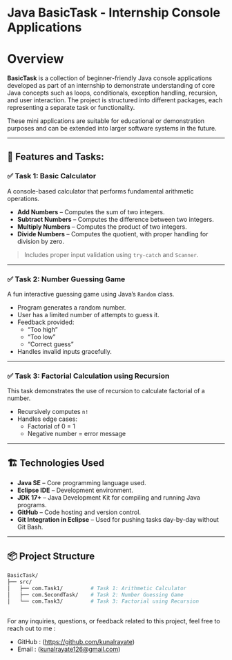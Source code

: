 #   Java BasicTask - Internship Console Applications

# Overview

**BasicTask** is a collection of beginner-friendly Java console applications developed as part of an internship to demonstrate understanding of core Java concepts such as loops, conditionals, exception handling, recursion, and user interaction. The project is structured into different packages, each representing a separate task or functionality.

These mini applications are suitable for educational or demonstration purposes and can be extended into larger software systems in the future.

---

## 🎯 Features and Tasks:

### ✅ Task 1: Basic Calculator

A console-based calculator that performs fundamental arithmetic operations.

- **Add Numbers** – Computes the sum of two integers.
- **Subtract Numbers** – Computes the difference between two integers.
- **Multiply Numbers** – Computes the product of two integers.
- **Divide Numbers** – Computes the quotient, with proper handling for division by zero.

> Includes proper input validation using `try-catch` and `Scanner`.

---

### ✅ Task 2: Number Guessing Game

A fun interactive guessing game using Java’s `Random` class.

- Program generates a random number.
- User has a limited number of attempts to guess it.
- Feedback provided:
  - “Too high”
  - “Too low”
  - “Correct guess”
- Handles invalid inputs gracefully.

---

### ✅ Task 3: Factorial Calculation using Recursion

This task demonstrates the use of recursion to calculate factorial of a number.

- Recursively computes `n!`
- Handles edge cases:
  - Factorial of 0 = 1
  - Negative number = error message

---

## 🏗️ Technologies Used

- **Java SE** – Core programming language used.
- **Eclipse IDE** – Development environment.
- **JDK 17+** – Java Development Kit for compiling and running Java programs.
- **GitHub** – Code hosting and version control.
- **Git Integration in Eclipse** – Used for pushing tasks day-by-day without Git Bash.

---

## 📦 Project Structure

```bash
BasicTask/
├── src/
│   ├── com.Task1/         # Task 1: Arithmetic Calculator
│   ├── com.SecondTask/    # Task 2: Number Guessing Game
│   └── com.Task3/         # Task 3: Factorial using Recursion

````

 ## 
For any inquiries, questions, or feedback related to this project, feel free to reach out to me :

- GitHub :  (https://github.com/kunalrayate)
- Email :  (kunalrayate126@gmail.com)



